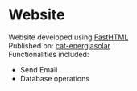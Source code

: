# Website
Website developed using [FastHTML](https://www.fastht.ml/)<br>
Published on: [cat-energiasolar](https://cat-energiasolar.onrender.com)<br>
Functionalities included:
- Send Email
- Database operations

<script src='https://cdn.jsdelivr.net/gh/eddymens/markdown-external-link-script@v2.0.0/main.min.js'></script>